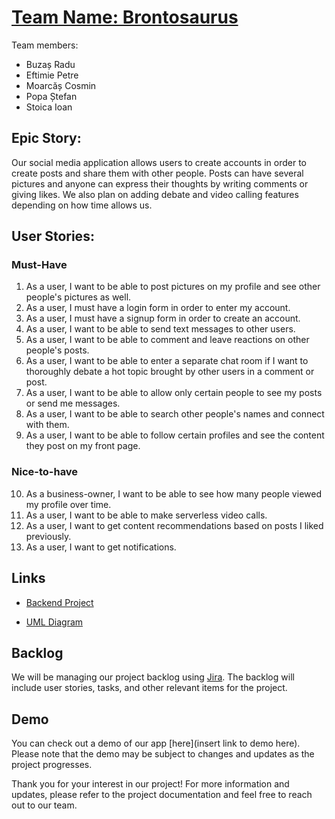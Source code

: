 # <a href="promeret.social">Team Name: Brontosaurus</a>

Team members:
- Buzaș Radu
- Eftimie Petre
- Moarcăș Cosmin
- Popa Ștefan
- Stoica Ioan

## Epic Story: 

Our social media application allows users to create accounts in order to create posts and share them with other people. Posts can have several pictures and anyone can express their thoughts by writing comments or giving likes. We also plan on adding debate and video calling features depending on how time allows us.

## User Stories:

### Must-Have

1. As a user, I want to be able to post pictures on my profile and see other people's pictures as well.
2. As a user, I must have a login form in order to enter my account.
3. As a user, I must have a signup form in order to create an account.
4. As a user, I want to be able to send text messages to other users.
5. As a user, I want to be able to comment and leave reactions on other people's posts.
6. As a user, I want to be able to enter a separate chat room if I want to thoroughly debate a hot topic brought by other users in a comment or post.
7. As a user, I want to be able to allow only certain people to see my posts or send me messages.
8. As a user, I want to be able to search other people's names and connect with them.
9. As a user, I want to be able to follow certain profiles and see the content they post on my front page.

### Nice-to-have

10. As a business-owner, I want to be able to see how many people viewed my profile over time.
11. As a user, I want to be able to make serverless video calls.
12. As a user, I want to get content recommendations based on posts I liked previously.
13. As a user, I want to get notifications.

## Links

- [Backend Project](https://github.com/lowLevelGod/proiectMDS)

- [UML Diagram](http://www.plantuml.com/plantuml/dpng/dPJFJiCm3CRlVOeS-REzm4v3I0Ya7IQcdH27a9Wk8asg91sQ4EzEEYUb2Q4Rd5RRly_vd7fTMaUDwnfPLKnIQydMWY4V5I62amNPE2DKxIDeg93ZHElXTstuFRMx8K-gpzXdRVIha51erLam3pyoYZQGz4VzMZ3N6TW-hiR577uHUWX75hHrXVEP0Ug0tpYVvFwfQ8c3PKQqJcYLk48xrlknG_xfUJJthMuQKFy-j_MUqmpJolKDo_Ejn1lUyUbMkSK9AKEYeCO5sO3P2uRgQmI8WLfO1-O2OzoO6OcHOkRGEk3hi3UN8wdKjL1_qUsru8JjgAeXveCSXq7gkCerkFxtjp872GvAHBx9oSmX5zvfY0fdHCwxE0rrBJ-h6NekS-bsf9vz8XhsZvam4jWz8N2H1W9zJX9-t8co_xz8OO-lfGzjsKd4xW1u4SltEHaMSt7U4AKTPYIt5sNn4Z8Pmp11yJREH6jmPt7zs7xa2Dla7d7ou_BEvrV3TtP1TjGIhM1KydZ8DrGTlWlODwdrR58hwU87foXCY-KJytf8Jo7L4XJl6la5)

## Backlog

We will be managing our project backlog using [Jira](https://proiectmds.atlassian.net/jira/software/projects/MDS/boards/1). The backlog will include user stories, tasks, and other relevant items for the project.

## Demo

You can check out a demo of our app [here](insert link to demo here). Please note that the demo may be subject to changes and updates as the project progresses.

Thank you for your interest in our project! For more information and updates, please refer to the project documentation and feel free to reach out to our team.
